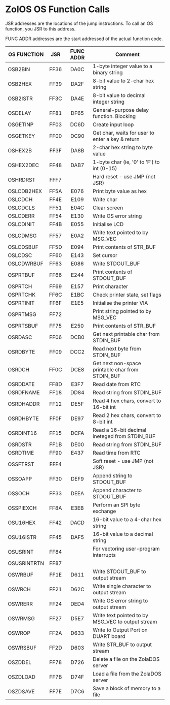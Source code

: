 # ZolOS OS Function Calls

JSR addresses are the locations of the jump instructions. To call an OS function, you JSR to this address.

FUNC ADDR addresses are the start addressed of the actual function code.

| OS FUNCTION | JSR | FUNC ADDR | Comment |
|---|:---:|:---:|---|
| OSB2BIN | FF36 | DA0C | 1-byte integer value to a binary string |
| OSB2HEX | FF39 | DA2F | 8-bit value to 2-char hex string |
| OSB2ISTR | FF3C | DA4E | 8-bit value to decimal integer string |
| OSDELAY | FF81 | DF65 | General-purpose delay function. Blocking |
| OSGETINP | FF03 | DC6D | Create input loop |
| OSGETKEY | FF00 | DC90 | Get char, waits for user to enter a key & return |
| OSHEX2B | FF3F | DA8B | 2-char hex string to byte value |
| OSHEX2DEC | FF48 | DAB7 | 1-byte char (ie, '0' to 'F') to int (0-15) |
| OSHRDRST | FFF7 |  | Hard reset - use JMP (not JSR) |
| OSLCDB2HEX | FF5A | E076 | Print byte value as hex |
| OSLCDCH | FF4E | E109 | Write char |
| OSLCDCLS | FF51 | E04C | Clear screen |
| OSLCDERR | FF54 | E130 | Write OS error string |
| OSLCDINIT | FF4B | E055 | Initialise LCD |
| OSLCDMSG | FF57 | E0A2 | Write text pointed to by MSG_VEC |
| OSLCDSBUF | FF5D | E094 | Print contents of STR_BUF |
| OSLCDSC | FF60 | E143 | Set cursor |
| OSLCDWRBUF | FF63 | E086 | Write STDOUT_BUF |
| OSPRTBUF | FF66 | E244 | Print contents of STDOUT_BUF |
| OSPRTCH | FF69 | E157 | Print character |
| OSPRTCHK | FF6C | E1BC | Check printer state, set flags |
| OSPRTINIT | FF6F | E1E5 | Initialise the printer VIA |
| OSPRTMSG | FF72 |  | Print string pointed to by MSG_VEC |
| OSPRTSBUF | FF75 | E250 | Print contents of STR_BUF |
| OSRDASC | FF06 | DCB0 | Get next printable char from STDIN_BUF |
| OSRDBYTE | FF09 | DCC2 | Read next byte from STDIN_BUF |
| OSRDCH | FF0C | DCE8 | Get next non-space printable char from STDIN_BUF |
| OSRDDATE | FF8D | E3F7 | Read date from RTC |
| OSRDFNAME | FF18 | DD84 | Read string from STDIN_BUF |
| OSRDHADDR | FF12 | DE5F | Read 4 hex chars, convert to 16-bit int |
| OSRDHBYTE | FF0F | DE97 | Read 2 hex chars, convert to 8-bit int |
| OSRDINT16 | FF15 | DCFA | Read a 16-bit decimal ineteged from STDIN_BUF |
| OSRDSTR | FF1B | DE00 | Read string from STDIN_BUF |
| OSRDTIME | FF90 | E437 | Read time from RTC |
| OSSFTRST | FFF4 |  | Soft reset - use JMP (not JSR) |
| OSSOAPP | FF30 | DEF9 | Append string to STDOUT_BUF |
| OSSOCH | FF33 | DEEA | Append character to STDOUT_BUF |
| OSSPIEXCH | FF8A | E3EB | Perform an SPI byte exchange |
| OSU16HEX | FF42 | DACD | 16-bit value to a 4-char hex string |
| OSU16ISTR | FF45 | DAF5 | 16-bit value to a decimal string |
| OSUSRINT | FF84 |  | For vectoring user-program interrupts |
| OSUSRINTRTN | FF87 |  |  |
| OSWRBUF | FF1E | D611 | Write STDOUT_BUF to output stream |
| OSWRCH | FF21 | D62C | Write single character to output stream |
| OSWRERR | FF24 | DED4 | Write OS error string to output stream |
| OSWRMSG | FF27 | D5E7 | Write text pointed to by MSG_VEC to output stream |
| OSWROP | FF2A | D633 | Write to Output Port on DUART board |
| OSWRSBUF | FF2D | D603 | Write STR_BUF to output stream |
| OSZDDEL | FF78 | D726 | Delete a file on the ZolaDOS server |
| OSZDLOAD | FF7B | D74F | Load a file from the ZolaDOS server |
| OSZDSAVE | FF7E | D7C6 | Save a block of memory to a file |
